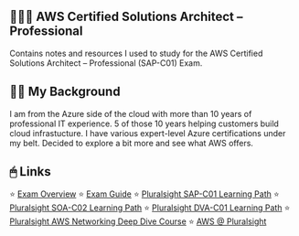 ## 👨🏽‍💼 AWS Certified Solutions Architect – Professional

Contains notes and resources I used to study for the AWS Certified Solutions Architect – Professional (SAP-C01) Exam.

## 🧑🏽 My Background
I am from the Azure side of the cloud with more than 10 years of professional IT experience. 5 of those 10 years helping customers build cloud infrastucture. I have various expert-level Azure certifications under my belt. Decided to explore a bit more and see what AWS offers.

## 🖱 Links
⭐ [Exam Overview](https://aws.amazon.com/certification/?nc2=sb_ce_co)
⭐ [Exam Guide](https://d1.awsstatic.com/training-and-certification/docs-sa-pro/AWS-Certified-Solutions-Architect-Professional_Exam-Guide.pdf)
⭐ [Pluralsight SAP-C01 Learning Path](https://app.pluralsight.com/paths/certificate/aws-certified-solutions-architect-professional)
⭐ [Pluralsight SOA-C02 Learning Path](https://app.pluralsight.com/paths/certificate/aws-certified-sysops-administrator-associate-soa-c02)
⭐ [Pluralsight DVA-C01 Learning Path](https://app.pluralsight.com/paths/certificate/aws-certified-developer-associate)
⭐ [Pluralsight AWS Networking Deep Dive Course](https://app.pluralsight.com/library/courses/aws-networking-deep-dive-vpc/table-of-contents)
⭐ [AWS @ Pluralsight](https://app.pluralsight.com/profile/author/aws-authored)
